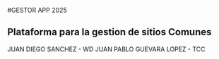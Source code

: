 #GESTOR APP 2025
## Plataforma para la gestion  de sitios Comunes
JUAN DIEGO SANCHEZ - WD
JUAN PABLO GUEVARA LOPEZ - TCC

